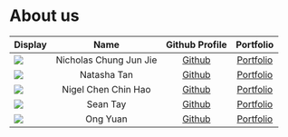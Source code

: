 # About us

Display |          Name          |                  Github Profile                  | Portfolio 
--------|:----------------------:|:------------------------------------------------:|:---------:
![](https://avatars.githubusercontent.com/u/84615041?s=400&u=69d4d227da597a8aa7a783a8f36d24cee76ae5c7&v=4) | Nicholas Chung Jun Jie | [Github](https://github.com/NicholasChungJunJie) | [Portfolio](docs/team/nicholaschungjunjie.md)
![](https://avatars.githubusercontent.com/u/88123171?v=4) | Natasha Tan | [Github](https://github.com/natashatanyt) | [Portfolio](docs/team/natashatanyt.md)
![](https://avatars.githubusercontent.com/u/20543004?v=4) | Nigel Chen Chin Hao | [Github](https://github.com/nigelhao) | [Portfolio](docs/team/nigelhao.md)
![](https://avatars.githubusercontent.com/u/20165093?s=400&u=a350afedf1d32e0d270649b086cb6b31e8fd78a1&v=4) | Sean Tay | [Github](https://github.com/sansders) | [Portfolio](docs/team/sansders.md)
![](https://avatars.githubusercontent.com/u/110977584?s=400&u=a3600b45fd541691790f1f2b3326346cb88b684a&v=4) | Ong Yuan | [Github](https://github.com/yuanners) | [Portfolio](docs/team/yuanners.md)
